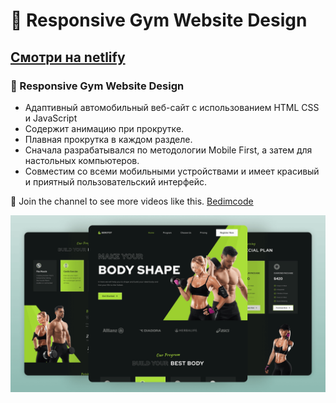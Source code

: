 #  💪 Responsive Gym Website Design
## [Смотри на netlify](https://gym-webs1te.netlify.app)
### 💪 Responsive Gym Website Design

- Адаптивный автомобильный веб-сайт с использованием HTML CSS и JavaScript
- Содержит анимацию при прокрутке.
- Плавная прокрутка в каждом разделе.
- Сначала разрабатывался по методологии Mobile First, а затем для настольных компьютеров.
- Совместим со всеми мобильными устройствами и имеет красивый и приятный пользовательский интерфейс.

💙 Join the channel to see more videos like this. [Bedimcode](https://www.youtube.com/c/Bedimcode)

![preview img](/preview.png)

